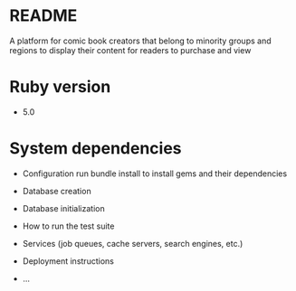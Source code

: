 # README

A platform for comic book creators that belong to minority groups and regions to display their content for readers to purchase and view

# Ruby version
*  5.0

# System dependencies

* Configuration
  run bundle install to install gems and their dependencies

* Database creation

* Database initialization

* How to run the test suite

* Services (job queues, cache servers, search engines, etc.)

* Deployment instructions

* ...
